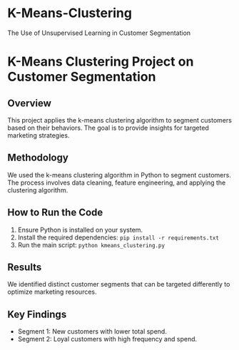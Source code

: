 # K-Means-Clustering
The Use of Unsupervised Learning in Customer Segmentation

# K-Means Clustering Project on Customer Segmentation

## Overview
This project applies the k-means clustering algorithm to segment customers based on their behaviors. The goal is to provide insights for targeted marketing strategies.

## Methodology
We used the k-means clustering algorithm in Python to segment customers. The process involves data cleaning, feature engineering, and applying the clustering algorithm.

## How to Run the Code
1. Ensure Python is installed on your system.
2. Install the required dependencies: `pip install -r requirements.txt`
3. Run the main script: `python kmeans_clustering.py` 

## Results
We identified distinct customer segments that can be targeted differently to optimize marketing resources.

## Key Findings
- Segment 1: New customers with lower total spend.
- Segment 2: Loyal customers with high frequency and spend.

